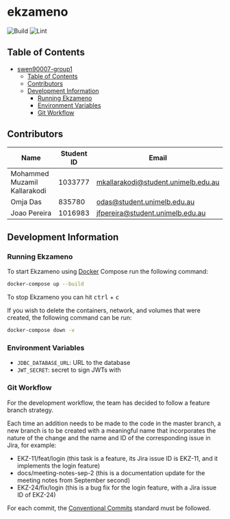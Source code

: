 # ekzameno

![Build](https://github.com/omjadas/swen90007-group1/workflows/Build/badge.svg?branch=master)
![Lint](https://github.com/omjadas/swen90007-group1/workflows/Lint/badge.svg?branch=master)

## Table of Contents

- [swen90007-group1](#swen90007-group1)
  - [Table of Contents](#table-of-contents)
  - [Contributors](#contributors)
  - [Development Information](#development-information)
    - [Running Ekzameno](#running-ekzameno)
    - [Environment Variables](#environment-variables)
    - [Git Workflow](#git-workflow)

## Contributors

| Name                         | Student ID | Email                               |
|------------------------------|------------|-------------------------------------|
| Mohammed Muzamil Kallarakodi | 1033777    | mkallarakodi@student.unimelb.edu.au |
| Omja Das                     | 835780     | odas@student.unimelb.edu.au         |
| Joao Pereira                 | 1016983    | jfpereira@student.unimelb.edu.au    |

## Development Information

### Running Ekzameno

To start Ekzameno using [Docker](https://www.docker.com/get-started) Compose run
the following command:

```bash
docker-compose up --build
```

To stop Ekzameno you can hit <kbd>ctrl</kbd> + <kbd>c</kbd>

If you wish to delete the containers, network, and volumes that were created,
the following command can be run:

```bash
docker-compose down -v
```

### Environment Variables

- `JDBC_DATABASE_URL`: URL to the database
- `JWT_SECRET`: secret to sign JWTs with

### Git Workflow

For the development workflow, the team has decided to follow a feature branch
strategy.

Each time an addition needs to be made to the code in the master branch, a new
branch is to be created with a meaningful name that incorporates the nature of
the change and the name and ID of the corresponding issue in Jira, for example:

- EKZ-11/feat/login (this task is a feature, its Jira issue ID is EKZ-11, and it
  implements the login feature)
- docs/meeting-notes-sep-2 (this is a documentation update for the meeting notes
  from September second)
- EKZ-24/fix/login (this is a bug fix for the login feature, with a Jira issue
  ID of EKZ-24)

For each commit, the [Conventional Commits](https://www.conventionalcommits.org/en/v1.0.0/)
standard must be followed.
